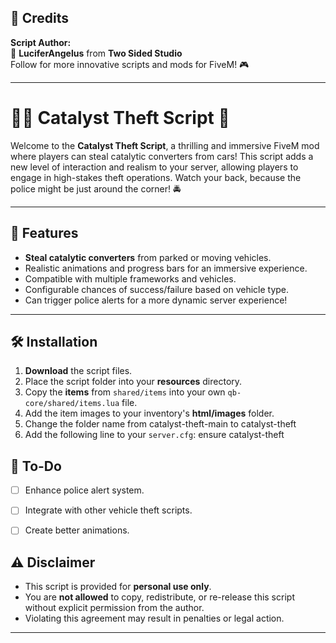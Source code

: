 ## 🔗 Credits
**Script Author:**  
👑 **LuciferAngelus** from **Two Sided Studio**  
Follow for more innovative scripts and mods for FiveM! 🎮

---
# 🚗🔧 Catalyst Theft Script 🚨

Welcome to the **Catalyst Theft Script**, a thrilling and immersive FiveM mod where players can steal catalytic converters from cars! This script adds a new level of interaction and realism to your server, allowing players to engage in high-stakes theft operations. Watch your back, because the police might be just around the corner! 🚔

---

## 📜 Features

- **Steal catalytic converters** from parked or moving vehicles.
- Realistic animations and progress bars for an immersive experience.
- Compatible with multiple frameworks and vehicles.
- Configurable chances of success/failure based on vehicle type.
- Can trigger police alerts for a more dynamic server experience!

---

## 🛠️ Installation

1. **Download** the script files.
2. Place the script folder into your **resources** directory.
3. Copy the **items** from `shared/items` into your own `qb-core/shared/items.lua` file.
4. Add the item images to your inventory's **html/images** folder.
5. Change the folder name from catalyst-theft-main to catalyst-theft
5. Add the following line to your `server.cfg`:  ensure catalyst-theft

## 📝 To-Do

- [ ] Enhance police alert system.
- [ ] Integrate with other vehicle theft scripts.
- [ ] Create better animations.


## ⚠️ Disclaimer

- This script is provided for **personal use only**. 
- You are **not allowed** to copy, redistribute, or re-release this script without explicit permission from the author.
- Violating this agreement may result in penalties or legal action.

---

